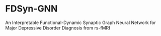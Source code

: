 # FDSyn-GNN
An Interpretable Functional-Dynamic Synaptic Graph Neural Network for Major Depressive Disorder Diagnosis from rs-fMRI
